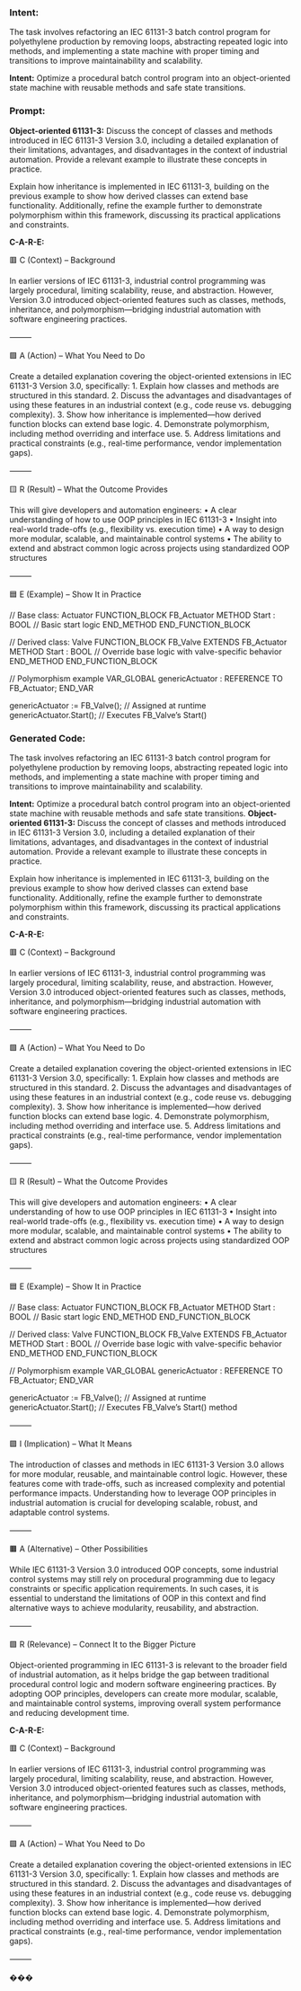 ### Intent:
The task involves refactoring an IEC 61131-3 batch control program for polyethylene production by removing loops, abstracting repeated logic into methods, and implementing a state machine with proper timing and transitions to improve maintainability and scalability.  

**Intent:** Optimize a procedural batch control program into an object-oriented state machine with reusable methods and safe state transitions.

### Prompt:
**Object-oriented 61131-3:**
Discuss the concept of classes and methods introduced in IEC 61131-3 Version 3.0, including a detailed explanation of their limitations, advantages, and disadvantages in the context of industrial automation. Provide a relevant example to illustrate these concepts in practice.

Explain how inheritance is implemented in IEC 61131-3, building on the previous example to show how derived classes can extend base functionality. Additionally, refine the example further to demonstrate polymorphism within this framework, discussing its practical applications and constraints.

**C-A-R-E:**

🟥 C (Context) – Background

In earlier versions of IEC 61131-3, industrial control programming was largely procedural, limiting scalability, reuse, and abstraction. However, Version 3.0 introduced object-oriented features such as classes, methods, inheritance, and polymorphism—bridging industrial automation with software engineering practices.

⸻

🟩 A (Action) – What You Need to Do

Create a detailed explanation covering the object-oriented extensions in IEC 61131-3 Version 3.0, specifically:
	1.	Explain how classes and methods are structured in this standard.
	2.	Discuss the advantages and disadvantages of using these features in an industrial context (e.g., code reuse vs. debugging complexity).
	3.	Show how inheritance is implemented—how derived function blocks can extend base logic.
	4.	Demonstrate polymorphism, including method overriding and interface use.
	5.	Address limitations and practical constraints (e.g., real-time performance, vendor implementation gaps).

⸻

🟨 R (Result) – What the Outcome Provides

This will give developers and automation engineers:
	•	A clear understanding of how to use OOP principles in IEC 61131-3
	•	Insight into real-world trade-offs (e.g., flexibility vs. execution time)
	•	A way to design more modular, scalable, and maintainable control systems
	•	The ability to extend and abstract common logic across projects using standardized OOP structures

⸻

🟦 E (Example) – Show It in Practice

// Base class: Actuator
FUNCTION_BLOCK FB_Actuator
METHOD Start : BOOL
  // Basic start logic
END_METHOD
END_FUNCTION_BLOCK

// Derived class: Valve
FUNCTION_BLOCK FB_Valve EXTENDS FB_Actuator
METHOD Start : BOOL
  // Override base logic with valve-specific behavior
END_METHOD
END_FUNCTION_BLOCK

// Polymorphism example
VAR_GLOBAL
  genericActuator : REFERENCE TO FB_Actuator;
END_VAR

genericActuator := FB_Valve();  // Assigned at runtime
genericActuator.Start();        // Executes FB_Valve’s Start()

### Generated Code:
The task involves refactoring an IEC 61131-3 batch control program for polyethylene production by removing loops, abstracting repeated logic into methods, and implementing a state machine with proper timing and transitions to improve maintainability and scalability.  

**Intent:** Optimize a procedural batch control program into an object-oriented state machine with reusable methods and safe state transitions.
**Object-oriented 61131-3:**
Discuss the concept of classes and methods introduced in IEC 61131-3 Version 3.0, including a detailed explanation of their limitations, advantages, and disadvantages in the context of industrial automation. Provide a relevant example to illustrate these concepts in practice.

Explain how inheritance is implemented in IEC 61131-3, building on the previous example to show how derived classes can extend base functionality. Additionally, refine the example further to demonstrate polymorphism within this framework, discussing its practical applications and constraints.

**C-A-R-E:**

🟥 C (Context) – Background

In earlier versions of IEC 61131-3, industrial control programming was largely procedural, limiting scalability, reuse, and abstraction. However, Version 3.0 introduced object-oriented features such as classes, methods, inheritance, and polymorphism—bridging industrial automation with software engineering practices.

⸻

🟩 A (Action) – What You Need to Do

Create a detailed explanation covering the object-oriented extensions in IEC 61131-3 Version 3.0, specifically:
	1.	Explain how classes and methods are structured in this standard.
	2.	Discuss the advantages and disadvantages of using these features in an industrial context (e.g., code reuse vs. debugging complexity).
	3.	Show how inheritance is implemented—how derived function blocks can extend base logic.
	4.	Demonstrate polymorphism, including method overriding and interface use.
	5.	Address limitations and practical constraints (e.g., real-time performance, vendor implementation gaps).

⸻

🟨 R (Result) – What the Outcome Provides

This will give developers and automation engineers:
	•	A clear understanding of how to use OOP principles in IEC 61131-3
	•	Insight into real-world trade-offs (e.g., flexibility vs. execution time)
	•	A way to design more modular, scalable, and maintainable control systems
	•	The ability to extend and abstract common logic across projects using standardized OOP structures

⸻

🟦 E (Example) – Show It in Practice

// Base class: Actuator
FUNCTION_BLOCK FB_Actuator
METHOD Start : BOOL
  // Basic start logic
END_METHOD
END_FUNCTION_BLOCK

// Derived class: Valve
FUNCTION_BLOCK FB_Valve EXTENDS FB_Actuator
METHOD Start : BOOL
  // Override base logic with valve-specific behavior
END_METHOD
END_FUNCTION_BLOCK

// Polymorphism example
VAR_GLOBAL
  genericActuator : REFERENCE TO FB_Actuator;
END_VAR

genericActuator := FB_Valve();  // Assigned at runtime
genericActuator.Start();        // Executes FB_Valve’s Start() method

⸻

🟪 I (Implication) – What It Means

The introduction of classes and methods in IEC 61131-3 Version 3.0 allows for more modular, reusable, and maintainable control logic. However, these features come with trade-offs, such as increased complexity and potential performance impacts. Understanding how to leverage OOP principles in industrial automation is crucial for developing scalable, robust, and adaptable control systems.

⸻

🟫 A (Alternative) – Other Possibilities

While IEC 61131-3 Version 3.0 introduced OOP concepts, some industrial control systems may still rely on procedural programming due to legacy constraints or specific application requirements. In such cases, it is essential to understand the limitations of OOP in this context and find alternative ways to achieve modularity, reusability, and abstraction.

⸻

🟩 R (Relevance) – Connect It to the Bigger Picture

Object-oriented programming in IEC 61131-3 is relevant to the broader field of industrial automation, as it helps bridge the gap between traditional procedural control logic and modern software engineering practices. By adopting OOP principles, developers can create more modular, scalable, and maintainable control systems, improving overall system performance and reducing development time.

**C-A-R-E:**

🟥 C (Context) – Background

In earlier versions of IEC 61131-3, industrial control programming was largely procedural, limiting scalability, reuse, and abstraction. However, Version 3.0 introduced object-oriented features such as classes, methods, inheritance, and polymorphism—bridging industrial automation with software engineering practices.

⸻

🟩 A (Action) – What You Need to Do

Create a detailed explanation covering the object-oriented extensions in IEC 61131-3 Version 3.0, specifically:
	1.	Explain how classes and methods are structured in this standard.
	2.	Discuss the advantages and disadvantages of using these features in an industrial context (e.g., code reuse vs. debugging complexity).
	3.	Show how inheritance is implemented—how derived function blocks can extend base logic.
	4.	Demonstrate polymorphism, including method overriding and interface use.
	5.	Address limitations and practical constraints (e.g., real-time performance, vendor implementation gaps).

⸻

���
